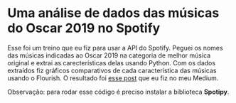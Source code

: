 <h1>Uma análise de dados das músicas do Oscar 2019 no Spotify</h1>

Esse foi um treino que eu fiz para usar a API do Spotify. Peguei os nomes das músicas indicadas ao Oscar 2019 na categoria de melhor música original e extrai as carecterísticas delas usando Python. Com os dados extraídos fiz gráficos comparativos de cada característica das músicas usando o Flourish. O resultado foi <a href="https://medium.com/@caiqalencar/as-músicas-do-oscar-2019-no-spotify-18a013cede8">esse post</a> que eu fiz no meu Medium.

Observação: para rodar esse código é preciso instalar a biblioteca <b>Spotipy</b>.
